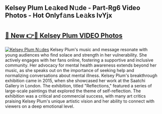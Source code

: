 ## Kelsey Plum Le𝚊ked N𝚞de - Part-Rg6 Video Photos - Hot Onlyf𝚊ns Le𝚊ks lvYjx

# <h2><a href="http://ab22949.deff.icu/?id=Kelsey+Plum">🔗 New 👉🔴 Kelsey Plum VIDEO Photos</a></h2>

[![Kelsey Plum N𝚞des](https://i.imgur.com/rIISA9y.gif)](http://ab22949.deff.icu/?id=Kelsey+Plum)
Kelsey Plum's music and message resonate with young audiences who find solace and strength in her vulnerability. She actively engages with her fans online, fostering a supportive and inclusive community. Her advocacy for mental health awareness extends beyond her music, as she speaks out on the importance of seeking help and normalizing conversations about mental illness. Kelsey Plum's breakthrough exhibition came in 2015, when she showcased her work at the Saatchi Gallery in London. The exhibition, titled "Reflections," featured a series of large-scale paintings that explored the theme of self-reflection. The exhibition was a critical and commercial success, with many art critics praising Kelsey Plum's unique artistic vision and her ability to connect with viewers on a deep emotional level.
